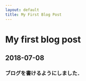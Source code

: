 ```yaml
---
layout: default
title: My First Blog Post
---
```


# My first blog post

## 2018-07-08  

### ブログを書けるようにしました．
  